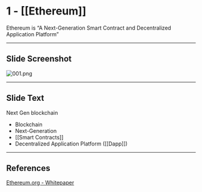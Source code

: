 # 1 - [[Ethereum]]

Ethereum is “A Next-Generation Smart Contract and Decentralized Application Platform” 

___
## Slide Screenshot
![001.png](../images/ethereum101/001.png)
___
## Slide Text
Next Gen blockchain
- Blockchain
- Next-Generation
- [[Smart Contracts]]
- Decentralized Application Platform ([[Dapp]])
___
## References
[Ethereum.org - Whitepaper](https://ethereum.org/en/whitepaper/)